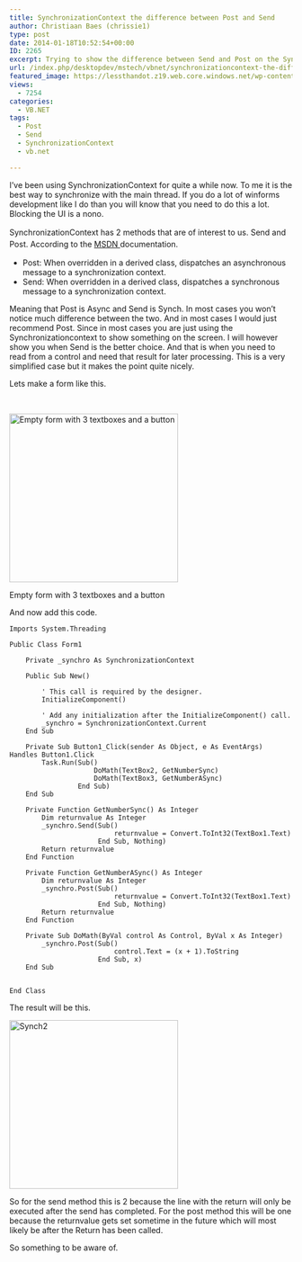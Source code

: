 ```yaml
---
title: SynchronizationContext the difference between Post and Send
author: Christiaan Baes (chrissie1)
type: post
date: 2014-01-18T10:52:54+00:00
ID: 2265
excerpt: Trying to show the difference between Send and Post on the SynchronizationContext object.
url: /index.php/desktopdev/mstech/vbnet/synchronizationcontext-the-difference-between-post-and-send/
featured_image: https://lessthandot.z19.web.core.windows.net/wp-content/uploads/2014/01/Synch1.png
views:
  - 7254
categories:
  - VB.NET
tags:
  - Post
  - Send
  - SynchronizationContext
  - vb.net

---
```

I&#8217;ve been using SynchronizationContext for quite a while now. To me it is the best way to synchronize with the main thread. If you do a lot of winforms development like I do than you will know that you need to do this a lot. Blocking the UI is a nono.

<span style="font-size: 14px; line-height: 1.5em;">SynchronizationContext has 2 methods that are of interest to us. Send and Post. According to the <a title="MSDN" href="http://msdn.microsoft.com/en-us/library/system.threading.synchronizationcontext(v=vs.110).aspx" target="_blank">MSDN </a>documentation. </span>

  * Post: When overridden in a derived class, dispatches an asynchronous message to a synchronization context.
  * Send: When overridden in a derived class, dispatches a synchronous message to a synchronization context.

Meaning that Post is Async and Send is Synch. In most cases you won&#8217;t notice much difference between the two. And in most cases I would just recommend Post. Since in most cases you are just using the Synchronizationcontext to show something on the screen. I will however show you when Send is the better choice. And that is when you need to read from a control and need that result for later processing. This is a very simplified case but it makes the point quite nicely.

Lets make a form like this.

&nbsp;

<div id="attachment_2266" style="width: 310px" class="wp-caption alignnone">
  <a href="https://lessthandot.z19.web.core.windows.net/wp-content/uploads/2014/01/Synch1.png"><img class="size-full wp-image-2266" alt="Empty form with 3 textboxes and a button" src="https://lessthandot.z19.web.core.windows.net/wp-content/uploads/2014/01/Synch1.png" width="300" height="300" srcset="https://lessthandot.z19.web.core.windows.net/wp-content/uploads/2014/01/Synch1.png 300w, https://lessthandot.z19.web.core.windows.net/wp-content/uploads/2014/01/Synch1-150x150.png 150w" sizes="(max-width: 300px) 100vw, 300px" /></a>
  
  <p class="wp-caption-text">
    Empty form with 3 textboxes and a button
  </p>
</div>

And now add this code.

```vbnet
Imports System.Threading

Public Class Form1

    Private _synchro As SynchronizationContext

    Public Sub New()

        ' This call is required by the designer.
        InitializeComponent()

        ' Add any initialization after the InitializeComponent() call.
        _synchro = SynchronizationContext.Current
    End Sub

    Private Sub Button1_Click(sender As Object, e As EventArgs) Handles Button1.Click
        Task.Run(Sub()
                     DoMath(TextBox2, GetNumberSync)
                     DoMath(TextBox3, GetNumberASync)
                 End Sub)
    End Sub

    Private Function GetNumberSync() As Integer
        Dim returnvalue As Integer
        _synchro.Send(Sub()
                          returnvalue = Convert.ToInt32(TextBox1.Text)
                      End Sub, Nothing)
        Return returnvalue
    End Function

    Private Function GetNumberASync() As Integer
        Dim returnvalue As Integer
        _synchro.Post(Sub()
                          returnvalue = Convert.ToInt32(TextBox1.Text)
                      End Sub, Nothing)
        Return returnvalue
    End Function

    Private Sub DoMath(ByVal control As Control, ByVal x As Integer)
        _synchro.Post(Sub()
                          control.Text = (x + 1).ToString
                      End Sub, x)
    End Sub


End Class
```
The result will be this.

[<img src="https://lessthandot.z19.web.core.windows.net/wp-content/uploads/2014/01/Synch2.png" alt="Synch2" width="300" height="300" class="alignnone size-full wp-image-2268" srcset="https://lessthandot.z19.web.core.windows.net/wp-content/uploads/2014/01/Synch2.png 300w, https://lessthandot.z19.web.core.windows.net/wp-content/uploads/2014/01/Synch2-150x150.png 150w" sizes="(max-width: 300px) 100vw, 300px" />][1]

So for the send method this is 2 because the line with the return will only be executed after the send has completed. For the post method this will be one because the returnvalue gets set sometime in the future which will most likely be after the Return has been called. 

So something to be aware of.

 [1]: https://lessthandot.z19.web.core.windows.net/wp-content/uploads/2014/01/Synch2.png